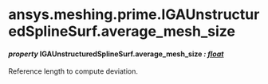 <a id="ansys-meshing-prime-igaunstructuredsplinesurf-average-mesh-size"></a>

# ansys.meshing.prime.IGAUnstructuredSplineSurf.average_mesh_size

<a id="ansys.meshing.prime.IGAUnstructuredSplineSurf.average_mesh_size"></a>

#### *property* IGAUnstructuredSplineSurf.average_mesh_size *: [float](https://docs.python.org/3.11/library/functions.html#float)*

Reference length to compute deviation.

<!-- !! processed by numpydoc !! -->
